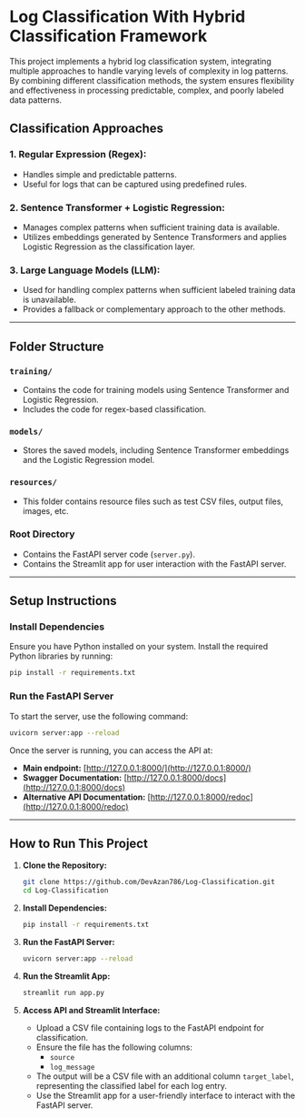 # Log Classification With Hybrid Classification Framework

This project implements a hybrid log classification system, integrating multiple approaches to handle varying levels of complexity in log patterns. By combining different classification methods, the system ensures flexibility and effectiveness in processing predictable, complex, and poorly labeled data patterns.

## Classification Approaches

### 1. Regular Expression (Regex):
- Handles simple and predictable patterns.
- Useful for logs that can be captured using predefined rules.

### 2. Sentence Transformer + Logistic Regression:
- Manages complex patterns when sufficient training data is available.
- Utilizes embeddings generated by Sentence Transformers and applies Logistic Regression as the classification layer.

### 3. Large Language Models (LLM):
- Used for handling complex patterns when sufficient labeled training data is unavailable.
- Provides a fallback or complementary approach to the other methods.

---

## Folder Structure

### `training/`
- Contains the code for training models using Sentence Transformer and Logistic Regression.
- Includes the code for regex-based classification.

### `models/`
- Stores the saved models, including Sentence Transformer embeddings and the Logistic Regression model.

### `resources/`
- This folder contains resource files such as test CSV files, output files, images, etc.

### Root Directory
- Contains the FastAPI server code (`server.py`).
- Contains the Streamlit app for user interaction with the FastAPI server.

---

## Setup Instructions

### Install Dependencies
Ensure you have Python installed on your system. Install the required Python libraries by running:

```bash
pip install -r requirements.txt
```

### Run the FastAPI Server
To start the server, use the following command:

```bash
uvicorn server:app --reload
```

Once the server is running, you can access the API at:

- **Main endpoint:** [http://127.0.0.1:8000/](http://127.0.0.1:8000/)
- **Swagger Documentation:** [http://127.0.0.1:8000/docs](http://127.0.0.1:8000/docs)
- **Alternative API Documentation:** [http://127.0.0.1:8000/redoc](http://127.0.0.1:8000/redoc)

---

## How to Run This Project

1. **Clone the Repository:**
   ```bash
   git clone https://github.com/DevAzan786/Log-Classification.git
   cd Log-Classification
   ```

2. **Install Dependencies:**
   ```bash
   pip install -r requirements.txt
   ```

3. **Run the FastAPI Server:**
   ```bash
   uvicorn server:app --reload
   ```

4. **Run the Streamlit App:**
   ```bash
   streamlit run app.py
   ```

5. **Access API and Streamlit Interface:**
   - Upload a CSV file containing logs to the FastAPI endpoint for classification.
   - Ensure the file has the following columns:
     - `source`
     - `log_message`
   - The output will be a CSV file with an additional column `target_label`, representing the classified label for each log entry.
   - Use the Streamlit app for a user-friendly interface to interact with the FastAPI server.

